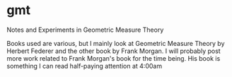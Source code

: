 # gmt
 Notes and Experiments in Geometric Measure Theory 

 Books used are various, but I mainly look at Geometric Measure Theory by Herbert Federer and the other book by Frank Morgan. I will probably post more work related to Frank Morgan's book for the time being. His book is something I can read half-paying attention at 4:00am 
